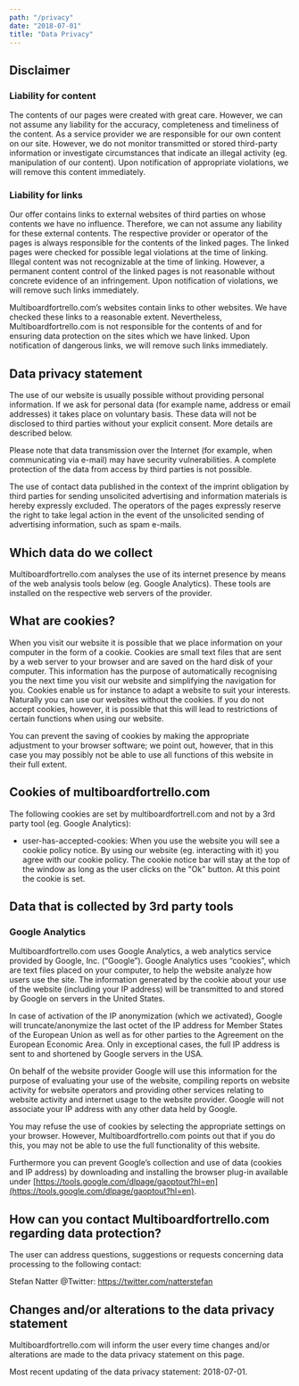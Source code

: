 ```yaml
---
path: "/privacy"
date: "2018-07-01"
title: "Data Privacy"
---
```


## Disclaimer

### Liability for content

The contents of our pages were created with great care. However, we can not
assume any liability for the accuracy, completeness and timeliness of the
content. As a service provider we are responsible for our own content on our
site. However, we do not monitor transmitted or stored third-party information
or investigate circumstances that indicate an illegal activity (eg. manipulation
of our content). Upon notification of appropriate violations, we will remove
this content immediately.

### Liability for links

Our offer contains links to external websites of third parties on whose contents
we have no influence. Therefore, we can not assume any liability for these
external contents. The respective provider or operator of the pages is always
responsible for the contents of the linked pages. The linked pages were checked
for possible legal violations at the time of linking. Illegal content was not
recognizable at the time of linking. However, a permanent content control of
the linked pages is not reasonable without concrete evidence of an infringement.
Upon notification of violations, we will remove such links immediately.

Multiboardfortrello.com’s websites contain links to other websites. We have
checked these links to a reasonable extent. Nevertheless, Multiboardfortrello.com
is not responsible for the contents of and for ensuring data protection on the
sites which we have linked. Upon notification of dangerous links, we will remove
such links immediately.

## Data privacy statement

The use of our website is usually possible without providing personal information.
If we ask for personal data (for example name, address or email addresses) it
takes place on voluntary basis. These data will not be disclosed to third
parties without your explicit consent. More details are described below.

Please note that data transmission over the Internet (for example, when
communicating via e-mail) may have security vulnerabilities. A complete
protection of the data from access by third parties is not possible.

The use of contact data published in the context of the imprint obligation by
third parties for sending unsolicited advertising and information materials is
hereby expressly excluded. The operators of the pages expressly reserve the
right to take legal action in the event of the unsolicited sending of
advertising information, such as spam e-mails.

## Which data do we collect

Multiboardfortrello.com analyses the use of its internet presence by means of
the web analysis tools below (eg. Google Analytics). These tools are installed
on the respective web servers of the provider.

## What are cookies?

When you visit our website it is possible that we place information on
your computer in the form of a cookie. Cookies are small text files that are
sent by a web server to your browser and are saved on the hard disk of your
computer. This information has the purpose of automatically recognising you the
next time you visit our website and simplifying the navigation for you. Cookies
enable us for instance to adapt a website to suit your interests. Naturally you
can use our websites without the cookies. If you do not accept cookies, however,
it is possible that this will lead to restrictions of certain functions when
using our website.

You can prevent the saving of cookies by making the appropriate adjustment to
your browser software; we point out, however, that in this case you may possibly
not be able to use all functions of this website in their full extent.

## Cookies of multiboardfortrello.com

The following cookies are set by multiboardfortrell.com and not by a 3rd party
tool (eg. Google Analytics):

- user-has-accepted-cookies: When you use the website you will see a cookie
  policy notice. By using our website (eg. interacting with it) you agree
  with our cookie policy. The cookie notice bar will stay at the top of
  the window as long as the user clicks on the "Ok" button. At this point the
  cookie is set.

## Data that is collected by 3rd party tools

### Google Analytics

Multiboardfortrello.com uses Google Analytics, a web analytics service
provided by Google, Inc. (“Google”). Google Analytics uses “cookies”,
which are text files placed on your computer, to help the website
analyze how users use the site. The information generated by the
cookie about your use of the website (including your IP address) will
be transmitted to and stored by Google on servers in the United
States.

In case of activation of the IP anonymization (which we activated),
Google will truncate/anonymize the last octet of the IP address for
Member States of the European Union as well as for other parties to
the Agreement on the European Economic Area. Only in exceptional
cases, the full IP address is sent to and shortened by Google servers
in the USA.

On behalf of the website provider Google will use this information for
the purpose of evaluating your use of the website, compiling reports
on website activity for website operators and providing other services
relating to website activity and internet usage to the website
provider. Google will not associate your IP address with any other
data held by Google.

You may refuse the use of cookies by selecting the appropriate
settings on your browser. However, Multiboardfortrello.com points out
that if you do this, you may not be able to use the full functionality
of this website.

Furthermore you can prevent Google’s collection and use of data
(cookies and IP address) by downloading and installing the browser
plug-in available under [https://tools.google.com/dlpage/gaoptout?hl=en](https://tools.google.com/dlpage/gaoptout?hl=en).

## How can you contact Multiboardfortrello.com regarding data protection?

The user can address questions, suggestions or requests concerning data
processing to the following contact:

Stefan Natter @Twitter: https://twitter.com/natterstefan

## Changes and/or alterations to the data privacy statement

Multiboardfortrello.com will inform the user every time changes and/or
alterations are made to the data privacy statement on this page.

Most recent updating of the data privacy statement: 2018-07-01.
